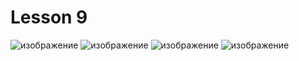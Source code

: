 # Lesson 9

![изображение](https://github.com/user-attachments/assets/4773773d-b7ae-4d4a-ac11-3f6c8b4018f3)
![изображение](https://github.com/user-attachments/assets/ccba1ade-18dd-4743-a89a-4366966db2be)
![изображение](https://github.com/user-attachments/assets/9489a9ab-7e30-499b-b467-16e754da7b1f)
![изображение](https://github.com/user-attachments/assets/8587ce9a-0fbe-4e78-b4b3-0bdb79560b69)




